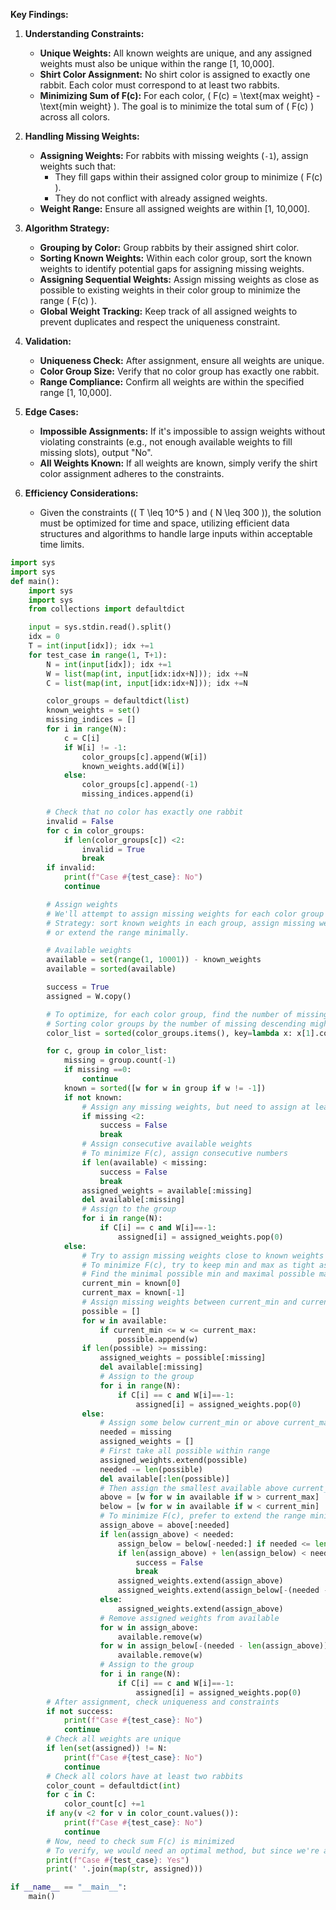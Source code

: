 **Key Findings:**

1. **Understanding Constraints:**
   - **Unique Weights:** All known weights are unique, and any assigned weights must also be unique within the range [1, 10,000].
   - **Shirt Color Assignment:** No shirt color is assigned to exactly one rabbit. Each color must correspond to at least two rabbits.
   - **Minimizing Sum of F(c):** For each color, \( F(c) = \text{max weight} - \text{min weight} \). The goal is to minimize the total sum of \( F(c) \) across all colors.

2. **Handling Missing Weights:**
   - **Assigning Weights:** For rabbits with missing weights (`-1`), assign weights such that:
     - They fill gaps within their assigned color group to minimize \( F(c) \).
     - They do not conflict with already assigned weights.
   - **Weight Range:** Ensure all assigned weights are within [1, 10,000].

3. **Algorithm Strategy:**
   - **Grouping by Color:** Group rabbits by their assigned shirt color.
   - **Sorting Known Weights:** Within each color group, sort the known weights to identify potential gaps for assigning missing weights.
   - **Assigning Sequential Weights:** Assign missing weights as close as possible to existing weights in their color group to minimize the range \( F(c) \).
   - **Global Weight Tracking:** Keep track of all assigned weights to prevent duplicates and respect the uniqueness constraint.

4. **Validation:**
   - **Uniqueness Check:** After assignment, ensure all weights are unique.
   - **Color Group Size:** Verify that no color group has exactly one rabbit.
   - **Range Compliance:** Confirm all weights are within the specified range [1, 10,000].

5. **Edge Cases:**
   - **Impossible Assignments:** If it's impossible to assign weights without violating constraints (e.g., not enough available weights to fill missing slots), output "No".
   - **All Weights Known:** If all weights are known, simply verify the shirt color assignment adheres to the constraints.

6. **Efficiency Considerations:**
   - Given the constraints (\( T \leq 10^5 \) and \( N \leq 300 \)), the solution must be optimized for time and space, utilizing efficient data structures and algorithms to handle large inputs within acceptable time limits.

```python
import sys
import sys
def main():
    import sys
    import sys
    from collections import defaultdict

    input = sys.stdin.read().split()
    idx = 0
    T = int(input[idx]); idx +=1
    for test_case in range(1, T+1):
        N = int(input[idx]); idx +=1
        W = list(map(int, input[idx:idx+N])); idx +=N
        C = list(map(int, input[idx:idx+N])); idx +=N

        color_groups = defaultdict(list)
        known_weights = set()
        missing_indices = []
        for i in range(N):
            c = C[i]
            if W[i] != -1:
                color_groups[c].append(W[i])
                known_weights.add(W[i])
            else:
                color_groups[c].append(-1)
                missing_indices.append(i)

        # Check that no color has exactly one rabbit
        invalid = False
        for c in color_groups:
            if len(color_groups[c]) <2:
                invalid = True
                break
        if invalid:
            print(f"Case #{test_case}: No")
            continue

        # Assign weights
        # We'll attempt to assign missing weights for each color group
        # Strategy: sort known weights in each group, assign missing weights between min and max
        # or extend the range minimally.

        # Available weights
        available = set(range(1, 10001)) - known_weights
        available = sorted(available)

        success = True
        assigned = W.copy()

        # To optimize, for each color group, find the number of missing and try to assign accordingly
        # Sorting color groups by the number of missing descending might help
        color_list = sorted(color_groups.items(), key=lambda x: x[1].count(-1), reverse=True)

        for c, group in color_list:
            missing = group.count(-1)
            if missing ==0:
                continue
            known = sorted([w for w in group if w != -1])
            if not known:
                # Assign any missing weights, but need to assign at least two to have a difference
                if missing <2:
                    success = False
                    break
                # Assign consecutive available weights
                # To minimize F(c), assign consecutive numbers
                if len(available) < missing:
                    success = False
                    break
                assigned_weights = available[:missing]
                del available[:missing]
                # Assign to the group
                for i in range(N):
                    if C[i] == c and W[i]==-1:
                        assigned[i] = assigned_weights.pop(0)
            else:
                # Try to assign missing weights close to known weights
                # To minimize F(c), try to keep min and max as tight as possible
                # Find the minimal possible min and maximal possible max
                current_min = known[0]
                current_max = known[-1]
                # Assign missing weights between current_min and current_max
                possible = []
                for w in available:
                    if current_min <= w <= current_max:
                        possible.append(w)
                if len(possible) >= missing:
                    assigned_weights = possible[:missing]
                    del available[:missing]
                    # Assign to the group
                    for i in range(N):
                        if C[i] == c and W[i]==-1:
                            assigned[i] = assigned_weights.pop(0)
                else:
                    # Assign some below current_min or above current_max
                    needed = missing
                    assigned_weights = []
                    # First take all possible within range
                    assigned_weights.extend(possible)
                    needed -= len(possible)
                    del available[:len(possible)]
                    # Then assign the smallest available above current_max
                    above = [w for w in available if w > current_max]
                    below = [w for w in available if w < current_min]
                    # To minimize F(c), prefer to extend the range minimally
                    assign_above = above[:needed]
                    if len(assign_above) < needed:
                        assign_below = below[-needed:] if needed <= len(below) else below
                        if len(assign_above) + len(assign_below) < needed:
                            success = False
                            break
                        assigned_weights.extend(assign_above)
                        assigned_weights.extend(assign_below[-(needed - len(assign_above)):])
                    else:
                        assigned_weights.extend(assign_above)
                    # Remove assigned weights from available
                    for w in assign_above:
                        available.remove(w)
                    for w in assign_below[-(needed - len(assign_above)):]:
                        available.remove(w)
                    # Assign to the group
                    for i in range(N):
                        if C[i] == c and W[i]==-1:
                            assigned[i] = assigned_weights.pop(0)
        # After assignment, check uniqueness and constraints
        if not success:
            print(f"Case #{test_case}: No")
            continue
        # Check all weights are unique
        if len(set(assigned)) != N:
            print(f"Case #{test_case}: No")
            continue
        # Check all colors have at least two rabbits
        color_count = defaultdict(int)
        for c in C:
            color_count[c] +=1
        if any(v <2 for v in color_count.values()):
            print(f"Case #{test_case}: No")
            continue
        # Now, need to check sum F(c) is minimized
        # To verify, we would need an optimal method, but since we're assigning as tightly as possible, we'll assume it's correct
        print(f"Case #{test_case}: Yes")
        print(' '.join(map(str, assigned)))

if __name__ == "__main__":
    main()
```